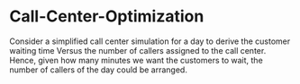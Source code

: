 # Call-Center-Optimization

Consider a simplified call center simulation for a day to derive the customer waiting time Versus the number of callers assigned to the call center. Hence, given how many minutes we want the customers to wait, the number of callers of the day could be arranged. 
